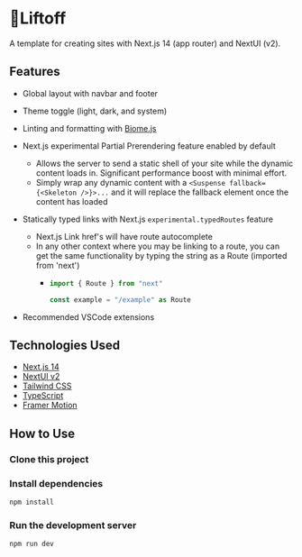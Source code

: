 # 🚀Liftoff

A template for creating sites with Next.js 14 (app router) and NextUI (v2).

## Features

- Global layout with navbar and footer
- Theme toggle (light, dark, and system)
- Linting and formatting with [Biome.js](https://biomejs.dev/)
- Next.js experimental Partial Prerendering feature enabled by default

  - Allows the server to send a static shell of your site while the dynamic content loads in. Significant performance boost with minimal effort.
  - Simply wrap any dynamic content with a `<Suspense fallback={<Skeleton />}>...` and it will replace the fallback element once the content has loaded
- Statically typed links with Next.js `experimental.typedRoutes` feature

  - Next.js Link href's will have route autocomplete
  - In any other context where you may be linking to a route, you can get the same functionality by typing the string as a Route (imported from 'next')
    - ```typescript
      import { Route } from "next"

      const example = "/example" as Route
      ```
- Recommended VSCode extensions

## Technologies Used

- [Next.js 14](https://nextjs.org/docs/getting-started)
- [NextUI v2](https://nextui.org/)
- [Tailwind CSS](https://tailwindcss.com/)
- [TypeScript](https://www.typescriptlang.org/)
- [Framer Motion](https://www.framer.com/motion/)

## How to Use

### Clone this project

### Install dependencies

```bash
npm install
```

### Run the development server

```bash
npm run dev
```
